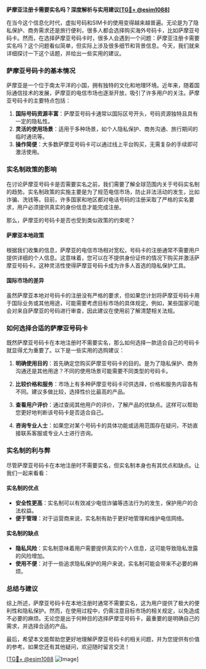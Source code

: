 **萨摩亚注册卡需要实名吗？深度解析与实用建议[[TG💪+ @esim1088](https://t.me/s/esim1088)]**

在当今这个信息化时代，虚拟号码和SIM卡的使用变得越来越普遍。无论是为了隐私保护、商务需求还是旅行便利，很多人都会选择购买海外号码卡，比如萨摩亚号码卡。然而，在选择萨摩亚号码卡时，很多人会遇到一个问题：萨摩亚注册卡需要实名吗？这个问题看似简单，但实际上涉及很多细节和背景信息。今天，我们就来详细探讨一下这个话题，并给出一些实用的建议。

### 萨摩亚号码卡的基本情况

萨摩亚是一个位于南太平洋的小国，拥有独特的文化和地理环境。近年来，随着国际通信技术的发展，萨摩亚的电信市场也逐渐开放，吸引了许多用户的关注。萨摩亚号码卡的主要特点包括：

1. **国际号码资源丰富**：萨摩亚号码卡通常以国际区号开头，号码资源独特且具有一定的隐私性。
2. **灵活的使用场景**：适用于多种场景，如个人隐私保护、商务沟通、旅行期间的临时通讯等。
3. **操作简便**：大多数萨摩亚号码卡可以通过线上平台购买，无需复杂的手续即可激活使用。

### 实名制政策的影响

在讨论萨摩亚号码卡是否需要实名之前，我们需要了解全球范围内关于号码实名制的趋势。实名制政策的实施主要是为了规范电信市场，防止非法活动的发生，比如诈骗、洗钱等。目前，许多国家和地区都对电话号码的注册采取了严格的实名要求，用户必须提供真实的身份信息才能完成注册。

那么，萨摩亚的号码卡是否也受到类似政策的约束呢？

#### 萨摩亚本地政策

根据我们收集的信息，萨摩亚的电信市场相对宽松，号码卡的注册通常不需要用户提供详细的个人信息。这意味着，您可以在不提供身份证件的情况下购买并激活萨摩亚号码卡。这种灵活性使得萨摩亚号码卡成为许多人首选的隐私保护工具。

#### 国际市场的差异

虽然萨摩亚本地对号码卡的注册没有严格的要求，但如果您计划将萨摩亚号码卡用于国际业务或其他用途，可能需要考虑目标市场的具体规定。例如，某些国家可能会对来自萨摩亚的号码进行审查，因此建议在使用前了解清楚相关法规。

### 如何选择合适的萨摩亚号码卡

既然萨摩亚号码卡在本地注册时不需要实名，那么如何选择一款适合自己的号码卡就显得尤为重要了。以下是一些实用的选购建议：

1. **明确使用目的**：首先确定您购买萨摩亚号码卡的目的。是为了隐私保护、商务沟通还是其他用途？不同的使用场景可能需要不同类型的号码卡。
   
2. **比较价格和服务**：市场上有多种萨摩亚号码卡可供选择，价格和服务内容各有不同。建议多做比较，选择性价比最高的产品。

3. **查看用户评价**：通过查阅其他用户的评价，了解产品的优缺点。这样可以帮助您更好地判断该号码卡是否适合自己。

4. **咨询专业人士**：如果您对某个号码卡的具体功能或适用范围存在疑问，不妨直接联系客服或专业人士进行咨询。

### 实名制的利与弊

尽管萨摩亚号码卡在本地注册时不需要实名，但实名制本身也有其优点和缺点。让我们一起来看看：

#### 实名制的优点

- **安全性更高**：实名制可以有效减少电信诈骗等违法行为的发生，保护用户的合法权益。
- **便于管理**：对于运营商来说，实名制有助于更好地管理和维护电信网络。

#### 实名制的缺点

- **隐私风险**：实名制意味着用户需要提供真实的个人信息，这可能导致隐私泄露的风险增加。
- **使用不便**：对于一些追求隐私保护的用户来说，实名制可能会带来不必要的麻烦。

### 总结与建议

综上所述，萨摩亚号码卡在本地注册时通常不需要实名，这为用户提供了极大的便利性和隐私保护。然而，在使用过程中，仍需注意目标市场的相关规定，以免造成不必要的麻烦。无论您是出于何种目的选择萨摩亚号码卡，最重要的是明确自己的需求，并选择合适的产品。

最后，希望本文能帮助您更好地理解萨摩亚号码卡的相关问题，并为您提供有价值的参考。如果您还有其他疑问，欢迎随时留言交流！

[[TG💪+ @esim1088](https://t.me/s/esim1088) ![Image](https://i.postimg.cc/4NQfJmqS/Snipaste-2025-05-13-00-14-12.png)]